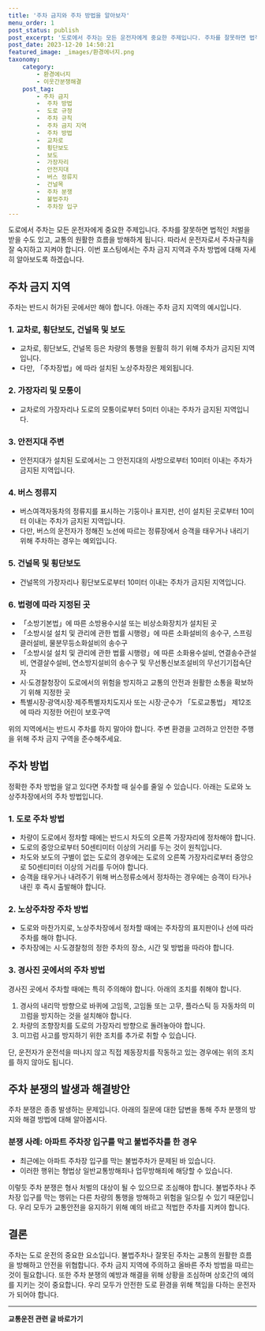 ```yaml
---
title: '주차 금지와 주차 방법을 알아보자'
menu_order: 1
post_status: publish
post_excerpt: '도로에서 주차는 모든 운전자에게 중요한 주제입니다. 주차를 잘못하면 법적인 처벌을 받을 수도 있고, 교통의 원활한 흐름을 방해하게 됩니다. 따라서 운전자로서 주차규칙을 잘 숙지하고 지켜야 합니다. 이번 포스팅에서는 주차 금지 지역과 주차 방법에 대해 자세히 알아보도록 하겠습니다.'
post_date: 2023-12-20 14:50:21
featured_image: _images/환경에너지.png
taxonomy:
    category:
        - 환경에너지
        - 이웃간분쟁해결
    post_tag:
        - 주차 금지
        -  주차 방법
        -  도로 규정
        -  주차 규칙
        -  주차 금지 지역
        -  주차 방법
        -  교차로
        -  횡단보도
        -  보도
        -  가장자리
        -  안전지대
        -  버스 정류지
        -  건널목
        -  주차 분쟁
        -  불법주차
        -  주차장 입구
---
```




도로에서 주차는 모든 운전자에게 중요한 주제입니다. 주차를 잘못하면 법적인 처벌을 받을 수도 있고, 교통의 원활한 흐름을 방해하게 됩니다. 따라서 운전자로서 주차규칙을 잘 숙지하고 지켜야 합니다. 이번 포스팅에서는 주차 금지 지역과 주차 방법에 대해 자세히 알아보도록 하겠습니다.

## 주차 금지 지역

주차는 반드시 허가된 곳에서만 해야 합니다. 아래는 주차 금지 지역의 예시입니다.

### 1. 교차로, 횡단보도, 건널목 및 보도

- 교차로, 횡단보도, 건널목 등은 차량의 통행을 원활히 하기 위해 주차가 금지된 지역입니다.
- 다만, 「주차장법」에 따라 설치된 노상주차장은 제외됩니다.

### 2. 가장자리 및 모퉁이

- 교차로의 가장자리나 도로의 모퉁이로부터 5미터 이내는 주차가 금지된 지역입니다.

### 3. 안전지대 주변

- 안전지대가 설치된 도로에서는 그 안전지대의 사방으로부터 10미터 이내는 주차가 금지된 지역입니다.

### 4. 버스 정류지

- 버스여객자동차의 정류지를 표시하는 기둥이나 표지판, 선이 설치된 곳로부터 10미터 이내는 주차가 금지된 지역입니다.
- 다만, 버스의 운전자가 정해진 노선에 따르는 정류장에서 승객을 태우거나 내리기 위해 주차하는 경우는 예외입니다.

### 5. 건널목 및 횡단보도

- 건널목의 가장자리나 횡단보도로부터 10미터 이내는 주차가 금지된 지역입니다.

### 6. 법령에 따라 지정된 곳

- 「소방기본법」에 따른 소방용수시설 또는 비상소화장치가 설치된 곳
- 「소방시설 설치 및 관리에 관한 법률 시행령」에 따른 소화설비의 송수구, 스프링클러설비, 물분무등소화설비의 송수구
- 「소방시설 설치 및 관리에 관한 법률 시행령」에 따른 소화용수설비, 연결송수관설비, 연결살수설비, 연소방지설비의 송수구 및 무선통신보조설비의 무선기기접속단자
- 시·도경찰청장이 도로에서의 위험을 방지하고 교통의 안전과 원활한 소통을 확보하기 위해 지정한 곳
- 특별시장·광역시장·제주특별자치도지사 또는 시장·군수가 「도로교통법」 제12조에 따라 지정한 어린이 보호구역

위의 지역에서는 반드시 주차를 하지 말아야 합니다. 주변 환경을 고려하고 안전한 주행을 위해 주차 금지 구역을 준수해주세요.

## 주차 방법

정확한 주차 방법을 알고 있다면 주차할 때 실수를 줄일 수 있습니다. 아래는 도로와 노상주차장에서의 주차 방법입니다.

### 1. 도로 주차 방법

- 차량이 도로에서 정차할 때에는 반드시 차도의 오른쪽 가장자리에 정차해야 합니다.
- 도로의 중앙으로부터 50센티미터 이상의 거리를 두는 것이 원칙입니다.
- 차도와 보도의 구별이 없는 도로의 경우에는 도로의 오른쪽 가장자리로부터 중앙으로 50센티미터 이상의 거리를 두어야 합니다.
- 승객을 태우거나 내려주기 위해 버스정류소에서 정차하는 경우에는 승객이 타거나 내린 후 즉시 출발해야 합니다.

### 2. 노상주차장 주차 방법

- 도로와 마찬가지로, 노상주차장에서 정차할 때에는 주차장의 표지판이나 선에 따라 주차를 해야 합니다.
- 주차장에는 시·도경찰청의 정한 주차의 장소, 시간 및 방법을 따라야 합니다.

###  3. 경사진 곳에서의 주차 방법

경사진 곳에서 주차할 때에는 특히 주의해야 합니다. 아래의 조치를 취해야 합니다.

1. 경사의 내리막 방향으로 바퀴에 고임목, 고임돌 또는 고무, 플라스틱 등 자동차의 미끄럼을 방지하는 것을 설치해야 합니다.
2. 차량의 조향장치를 도로의 가장자리 방향으로 돌려놓아야 합니다.
3. 미끄럼 사고를 방지하기 위한 조치를 추가로 취할 수 있습니다.

단, 운전자가 운전석을 떠나지 않고 직접 제동장치를 작동하고 있는 경우에는 위의 조치를 하지 않아도 됩니다.

## 주차 분쟁의 발생과 해결방안

주차 분쟁은 종종 발생하는 문제입니다. 아래의 질문에 대한 답변을 통해 주차 분쟁의 방지와 해결 방법에 대해 알아봅시다.

### 분쟁 사례: 아파트 주차장 입구를 막고 불법주차를 한 경우

- 최근에는 아파트 주차장 입구를 막는 불법주차가 문제된 바 있습니다.
- 이러한 행위는 형법상 일반교통방해죄나 업무방해죄에 해당할 수 있습니다.

이렇듯 주차 분쟁은 형사 처벌의 대상이 될 수 있으므로 조심해야 합니다. 불법주차나 주차장 입구를 막는 행위는 다른 차량의 통행을 방해하고 위험을 일으킬 수 있기 때문입니다. 우리 모두가 교통안전을 유지하기 위해 예의 바르고 적법한 주차를 지켜야 합니다.

## 결론

주차는 도로 운전의 중요한 요소입니다. 불법주차나 잘못된 주차는 교통의 원활한 흐름을 방해하고 안전을 위협합니다. 주차 금지 지역에 주의하고 올바른 주차 방법을 따르는 것이 필요합니다. 또한 주차 분쟁의 예방과 해결을 위해 상황을 조심하며 상호간의 예의를 지키는 것이 중요합니다. 우리 모두가 안전한 도로 환경을 위해 책임을 다하는 운전자가 되어야 합니다. 
<!-- wp:separator -->
<hr class="wp-block-separator has-alpha-channel-opacity"/>
<!-- /wp:separator -->

<!-- wp:group {"backgroundColor":"base","layout":{"type":"constrained"}} -->
<div class="wp-block-group has-base-background-color has-background"><!-- wp:paragraph {"align":"center","fontSize":"medium"} -->
<p class="has-text-align-center has-large-font-size"><strong>교통운전 관련 글 바로가기</strong></p>
<!-- /wp:paragraph -->


<!-- wp:latest-posts
{"categories":[{"id":1440,"count":19,"description":"","link":"https://uknowlaw.com/category/%ea%b5%90%ed%86%b5%ec%9a%b4%ec%a0%84/","name":"교통운전","slug":"교통운전","taxonomy":"category","parent":0,"meta":[],"_links":{"self":[{"href":"https://uknowlaw.com/wp-json/wp/v2/categories/1440"}],"collection":[{"href":"https://uknowlaw.com/wp-json/wp/v2/categories"}],"about":[{"href":"https://uknowlaw.com/wp-json/wp/v2/taxonomies/category"}],"wp:post_type":[{"href":"https://uknowlaw.com/wp-json/wp/v2/posts?categories=1440"}],"curies":[{"name":"wp","href":"https://api.w.org/{rel}","templated":true}]}}],"postsToShow":100,"excerptLength":28,"postLayout":"grid","columns":2,"featuredImageAlign":"left","featuredImageSizeSlug":"large","fontSize":"small"} /--></div>
<!-- /wp:group -->